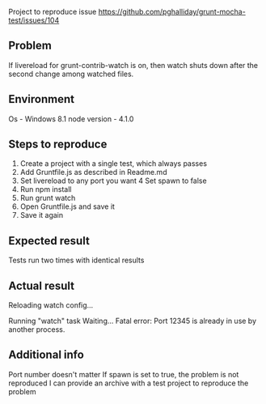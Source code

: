 Project to reproduce issue https://github.com/pghalliday/grunt-mocha-test/issues/104

Problem
----------
If livereload for grunt-contrib-watch is on, then watch shuts down after the second change among watched files.

Environment
---------------
Os - Windows 8.1
node version - 4.1.0

Steps to reproduce
------------------------
1. Create a project with a single test, which always passes
2. Add Gruntfile.js as described in Readme.md 
3. Set livereload to any port you want
4  Set spawn to false
5. Run npm install
6. Run grunt watch
7. Open Gruntfile.js and save it
8. Save it again

Expected result
-------------------
Tests run two times with identical results

Actual result
----------------

Reloading watch config...

Running "watch" task
Waiting...
Fatal error: Port 12345 is already in use by another process.

Additional info
-----------------
Port number doesn't matter
If spawn is set to true, the problem is not reproduced
I can provide an archive with a test project to reproduce the problem
